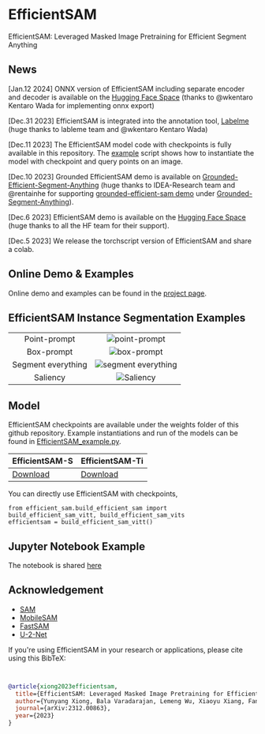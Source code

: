 # EfficientSAM
EfficientSAM: Leveraged Masked Image Pretraining for Efficient Segment Anything

## News
[Jan.12 2024] ONNX version of EfficientSAM including separate encoder and decoder is available on the [Hugging Face Space](https://huggingface.co/spaces/yunyangx/EfficientSAM/tree/main) (thanks to @wkentaro Kentaro Wada for implementing onnx export)

[Dec.31 2023] EfficientSAM is integrated into the annotation tool, [Labelme](https://github.com/labelmeai/labelme) (huge thanks to lableme team and @wkentaro Kentaro Wada)

[Dec.11 2023] The EfficientSAM model code with checkpoints is fully available in this repository. The [example](https://github.com/yformer/EfficientSAM/blob/main/EfficientSAM_example.py) script shows how to instantiate the model with checkpoint and query points on an image.

[Dec.10 2023] Grounded EfficientSAM demo is available on [Grounded-Efficient-Segment-Anything](https://github.com/IDEA-Research/Grounded-Segment-Anything/tree/main/EfficientSAM) (huge thanks to IDEA-Research team and @rentainhe for supporting [grounded-efficient-sam demo](https://github.com/IDEA-Research/Grounded-Segment-Anything/blob/main/EfficientSAM/grounded_efficient_sam.py) under [Grounded-Segment-Anything](https://github.com/IDEA-Research/Grounded-Segment-Anything)).

[Dec.6 2023] EfficientSAM demo is available on the [Hugging Face Space](https://huggingface.co/spaces/yunyangx/EfficientSAM) (huge thanks to all the HF team for their support).

[Dec.5 2023] We release the torchscript version of EfficientSAM and share a colab.

## Online Demo & Examples
Online demo and examples can be found in the [project page](https://yformer.github.io/efficient-sam/).

## EfficientSAM Instance Segmentation Examples
  |   |   |
:-------------------------:|:-------------------------:
Point-prompt | ![point-prompt](figs/examples/demo_point.png)
Box-prompt |  ![box-prompt](figs/examples/demo_box.png)
Segment everything |![segment everything](figs/examples/demo_everything.png)
Saliency | ![Saliency](figs/examples/demo_saliency.png)

## Model
EfficientSAM checkpoints are available under the weights folder of this github repository. Example instantiations and run of the models can be found in [EfficientSAM_example.py](https://github.com/yformer/EfficientSAM/blob/main/EfficientSAM_example.py).

| EfficientSAM-S | EfficientSAM-Ti |
|------------------------------|------------------------------|
| [Download](https://github.com/yformer/EfficientSAM/blob/main/weights/efficient_sam_vits.pt.zip) |[Download](https://github.com/yformer/EfficientSAM/blob/main/weights/efficient_sam_vitt.pt)|

You can directly use EfficientSAM with checkpoints,
```
from efficient_sam.build_efficient_sam import build_efficient_sam_vitt, build_efficient_sam_vits
efficientsam = build_efficient_sam_vitt()
```

## Jupyter Notebook Example
The notebook is shared [here](https://github.com/yformer/EfficientSAM/blob/main/notebooks)


## Acknowledgement

+ [SAM](https://github.com/facebookresearch/segment-anything)
+ [MobileSAM](https://github.com/ChaoningZhang/MobileSAM)
+ [FastSAM](https://github.com/CASIA-IVA-Lab/FastSAM)
+ [U-2-Net](https://github.com/xuebinqin/U-2-Net)


If you're using EfficientSAM in your research or applications, please cite using this BibTeX:
```bibtex


@article{xiong2023efficientsam,
  title={EfficientSAM: Leveraged Masked Image Pretraining for Efficient Segment Anything},
  author={Yunyang Xiong, Bala Varadarajan, Lemeng Wu, Xiaoyu Xiang, Fanyi Xiao, Chenchen Zhu, Xiaoliang Dai, Dilin Wang, Fei Sun, Forrest Iandola, Raghuraman Krishnamoorthi, Vikas Chandra},
  journal={arXiv:2312.00863},
  year={2023}
}
```
